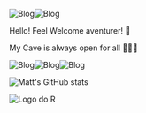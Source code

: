![Blog](https://img.shields.io/badge/Python-3776AB?style=for-the-badge&logo=python&logoColor=white)![Blog](	https://img.shields.io/badge/C-00599C?style=for-the-badge&logo=c&logoColor=white)
<p align='Left'> Hello! Feel Welcome aventurer! 🧙 </p>
<p align='Left'>My Cave is always open for all 🔭📐🥼 </p>

![Blog](https://img.shields.io/badge/PostgreSQL-316192?style=for-the-badge&logo=postgresql&logoColor=white)![Blog](https://img.shields.io/badge/Arch_Linux-1793D1?style=for-the-badge&logo=arch-linux&logoColor=white)![Blog](https://img.shields.io/badge/Shell_Script-121011?style=for-the-badge&logo=gnu-bash&logoColor=white) 

![Matt's GitHub stats](https://github-readme-stats.vercel.app/api?username=mestre-dos-magos&show_icons=true&theme=radical)

![Logo do R](https://img.freepik.com/free-vector/wizard-witch-with-magic-pot-dark-cave-background_1308-48465.jpg?w=996&t=st=1675978394~exp=1675978994~hmac=12960c9b5753555dd0ec8d5647c115310fde3f3bf77fd86d722a0775b4f45e90)

